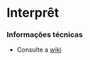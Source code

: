 # Interprêt

### Informações técnicas
- Consulte a [wiki](https://github.com/Interpret-APP/tcc_cco/wiki)

